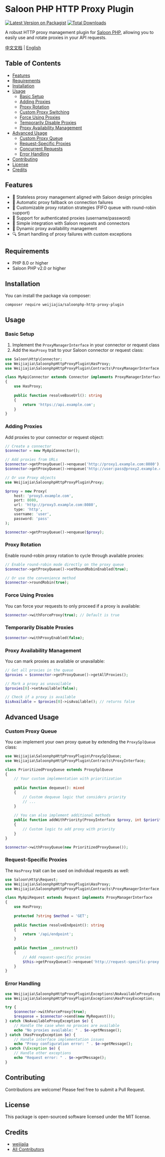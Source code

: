 # Saloon PHP HTTP Proxy Plugin

[![Latest Version on Packagist](https://img.shields.io/packagist/v/weijiajia/saloonphp-http-proxy-plugin.svg)](https://packagist.org/packages/weijiajia/saloonphp-http-proxy-plugin)
[![Total Downloads](https://img.shields.io/packagist/dt/weijiajia/saloonphp-http-proxy-plugin.svg)](https://packagist.org/packages/weijiajia/saloonphp-http-proxy-plugin)

A robust HTTP proxy management plugin for [Saloon PHP](https://github.com/saloonphp/saloon), allowing you to easily use and rotate proxies in your API requests.

[中文文档](README.zh-CN.md) | [English](README.md)

## Table of Contents

- [Features](#features)
- [Requirements](#requirements)
- [Installation](#installation)
- [Usage](#usage)
  - [Basic Setup](#basic-setup)
  - [Adding Proxies](#adding-proxies)
  - [Proxy Rotation](#proxy-rotation)
  - [Custom Proxy Switching](#custom-proxy-switching)
  - [Force Using Proxies](#force-using-proxies)
  - [Temporarily Disable Proxies](#temporarily-disable-proxies)
  - [Proxy Availability Management](#proxy-availability-management)
- [Advanced Usage](#advanced-usage)
  - [Custom Proxy Queue](#custom-proxy-queue)
  - [Request-Specific Proxies](#request-specific-proxies)
  - [Concurrent Requests](#concurrent-requests)
  - [Error Handling](#error-handling)
- [Contributing](#contributing)
- [License](#license)
- [Credits](#credits)

## Features

- 🔄 Stateless proxy management aligned with Saloon design principles
- 🔌 Automatic proxy fallback on connection failures
- 🔀 Customizable proxy rotation strategies (FIFO queue with round-robin support)
- 🔐 Support for authenticated proxies (username/password)
- 🧩 Simple integration with Saloon requests and connectors
- 🚦 Dynamic proxy availability management
- 🔍 Smart handling of proxy failures with custom exceptions

## Requirements

- PHP 8.0 or higher
- Saloon PHP v2.0 or higher

## Installation

You can install the package via composer:

```bash
composer require weijiajia/saloonphp-http-proxy-plugin
```

## Usage

### Basic Setup

1. Implement the `ProxyManagerInterface` in your connector or request class
2. Add the `HasProxy` trait to your Saloon connector or request class:

```php
use Saloon\Http\Connector;
use Weijiajia\SaloonphpHttpProxyPlugin\HasProxy;
use Weijiajia\SaloonphpHttpProxyPlugin\Contracts\ProxyManagerInterface;

class MyApiConnector extends Connector implements ProxyManagerInterface
{
    use HasProxy;
    
    public function resolveBaseUrl(): string
    {
        return 'https://api.example.com';
    }
}
```

### Adding Proxies

Add proxies to your connector or request object:

```php
// Create a connector
$connector = new MyApiConnector();

// Add proxies from URLs
$connector->getProxyQueue()->enqueue('http://proxy1.example.com:8080');
$connector->getProxyQueue()->enqueue('http://user:pass@proxy2.example.com:8080');

// Or use Proxy objects
use Weijiajia\SaloonphpHttpProxyPlugin\Proxy;

$proxy = new Proxy(
    host: 'proxy3.example.com',
    port: 8080,
    url: 'http://proxy3.example.com:8080',
    type: 'http',
    username: 'user',
    password: 'pass'
);

$connector->getProxyQueue()->enqueue($proxy);
```

### Proxy Rotation

Enable round-robin proxy rotation to cycle through available proxies:

```php
// Enable round-robin mode directly on the proxy queue
$connector->getProxyQueue()->setRoundRobinEnabled(true);

// Or use the convenience method
$connector->roundRobin(true);
```

### Force Using Proxies

You can force your requests to only proceed if a proxy is available:

```php
$connector->withForceProxy(true); // Default is true
```

### Temporarily Disable Proxies

```php
$connector->withProxyEnabled(false);
```

### Proxy Availability Management

You can mark proxies as available or unavailable:

```php
// Get all proxies in the queue
$proxies = $connector->getProxyQueue()->getAllProxies();

// Mark a proxy as unavailable
$proxies[0]->setAvailable(false);

// Check if a proxy is available
$isAvailable = $proxies[0]->isAvailable(); // returns false
```

## Advanced Usage

### Custom Proxy Queue

You can implement your own proxy queue by extending the `ProxySplQueue` class:

```php
use Weijiajia\SaloonphpHttpProxyPlugin\ProxySplQueue;
use Weijiajia\SaloonphpHttpProxyPlugin\Contracts\ProxyInterface;

class PrioritizedProxyQueue extends ProxySplQueue
{
    // Your custom implementation with prioritization
    
    public function dequeue(): mixed
    {
        // Custom dequeue logic that considers priority
        // ...
    }
    
    // You can also implement additional methods
    public function addWithPriority(ProxyInterface $proxy, int $priority): void
    {
        // Custom logic to add proxy with priority
    }
}

$connector->withProxyQueue(new PrioritizedProxyQueue());
```

### Request-Specific Proxies

The `HasProxy` trait can be used on individual requests as well:

```php
use Saloon\Http\Request;
use Weijiajia\SaloonphpHttpProxyPlugin\HasProxy;
use Weijiajia\SaloonphpHttpProxyPlugin\Contracts\ProxyManagerInterface;

class MyApiRequest extends Request implements ProxyManagerInterface
{
    use HasProxy;
    
    protected ?string $method = 'GET';
    
    public function resolveEndpoint(): string
    {
        return '/api/endpoint';
    }
    
    public function __construct()
    {
        // Add request-specific proxies
        $this->getProxyQueue()->enqueue('http://request-specific-proxy.example.com:8080');
    }
}
```



### Error Handling

```php
use Weijiajia\SaloonphpHttpProxyPlugin\Exceptions\NoAvailableProxyException;
use Weijiajia\SaloonphpHttpProxyPlugin\Exceptions\HasProxyException;

try {
    $connector->withForceProxy(true);
    $response = $connector->send(new MyRequest());
} catch (NoAvailableProxyException $e) {
    // Handle the case when no proxies are available
    echo "No proxies available: " . $e->getMessage();
} catch (HasProxyException $e) {
    // Handle interface implementation issues
    echo "Proxy configuration error: " . $e->getMessage();
} catch (\Exception $e) {
    // Handle other exceptions
    echo "Request error: " . $e->getMessage();
}
```

## Contributing

Contributions are welcome! Please feel free to submit a Pull Request.

## License

This package is open-sourced software licensed under the MIT license.

## Credits

- [weijiajia](https://github.com/weijiajia)
- [All Contributors](../../contributors)